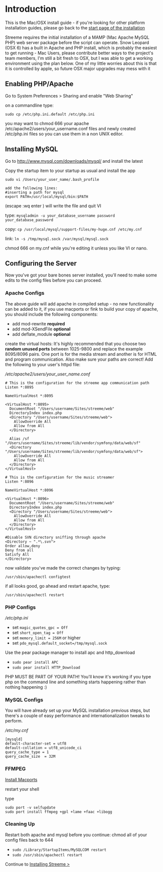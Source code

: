 # Introduction #

This is the Mac/OSX install guide - if you're looking for other platform installation guides, please go back to the [start page of the installation](InstallingStreemeStartPage.md)

Streeme requires the initial installation of a MAMP (Mac Apache MySQL PHP) web server package before the script can operate. Snow Leopard (OSX 6) has a built in Apache and PHP install, which is probably the easiest to get running - Mac Users, please contribute better ways to the project's team members, I'm still a bit fresh to OSX, but I was able to get a working environment using the plan below. One of my little worries about this is that it is controlled by apple, so future OSX major upgrades may mess with it

## Enabling PHP/Apache ##

Go to System Preferences > Sharing and enable "Web Sharing"

on a commandline type:

`sudo cp /etc/php.ini.default /etc/php.ini`

you may want to chmod 666 your apache /etc/apache2/users/your\_username.conf files and newly created  /etc/php.ini files so you can use them in a non UNIX editor.

## Installing MySQL ##

Go to http://www.mysql.com/downloads/mysql/ and install the latest

Copy the startup item to your startup as usual and install the app

```
sudo vi /Users/your_user_name/.bash_profile

add the following lines:
#inserting a path for mysql
export PATH=/usr/local/mysql/bin:$PATH 
```
(escape :wq enter ) will write the file and quit VI

type:
`mysqladmin -u your_database_username password your_database_password`

copy:
`cp /usr/local/mysql/support-files/my-huge.cnf /etc/my.cnf`

link:
`ln -s /tmp/mysql.sock /var/mysql/mysql.sock`

chmod 666 on my.cnf while you're editing it unless you like VI or nano.


## Configuring the Server ##

Now you've got your bare bones server installed, you'll need to make some edits to the config files before you can proceed.

### Apache Configs ###
The above guide will add apache in compiled setup - no new functionality can be added to it, if you use macports or fink to build your copy of apache, you should include the following components:

  * add mod-rewrite    **required**
  * add mod-XSendFile  **optional**
  * add deflate\_module **optional**

create the virtual hosts:
It's highly recommended that you choose two **random unused ports** between 1025-9800 and replace the example 8095/8096 pairs. One port is for the media stream and another is for HTML and program communication. Also make sure your paths are correct! Add the following to your user's httpd file:

_/etc/apache2/users/your\_user\_name.conf_
```
# This is the configuration for the streeme app communication path
Listen *:8095

NameVirtualHost *:8095

<VirtualHost *:8095>
  DocumentRoot "/Users/username/Sites/streeme/web"
  DirectoryIndex index.php
  <Directory "/Users/username/Sites/streeme/web">
    AllowOverride All
    Allow from All
  </Directory>

  Alias /sf "/Users/username/Sites/streeme/lib/vendor/symfony/data/web/sf"
  <Directory "/Users/username/Sites/streeme/lib/vendor/symfony/data/web/sf">
    AllowOverride All
    Allow from All
  </Directory>
</VirtualHost>

# This is the configuration for the music streamer
Listen *:8096

NameVirtualHost *:8096

<VirtualHost *:8096>
  DocumentRoot "/Users/username/Sites/streeme/web"
  DirectoryIndex index.php
  <Directory "/Users/username/Sites/streeme/web">
    AllowOverride All
    Allow from All
  </Directory>
</VirtualHost>

#Disable SVN directory sniffing through apache
<Directory ~ ".*\.svn"> 
Order allow,deny 
Deny from all 
Satisfy All 
</Directory> 
```

now validate you've made the correct changes by typing:

`/usr/sbin/apachectl configtest`

if all looks good, go ahead and restart apache, type:

`/usr/sbin/apachectl restart`

### PHP Configs ###

_/etc/php.ini_

  * set `magic_quotes_gpc = Off`
  * set `short_open_tag = Off`
  * set `memory_limit = 256M` or higher
  * set `pdo_mysql.default_socket=/tmp/mysql.sock`

Use the pear package manager to install apc and http\_download
  * `sudo pear install APC`
  * `sudo pear install HTTP_Download`

PHP MUST BE PART OF YOUR PATH! You'll know it's working if you type php on the command line and something starts happening rather than nothing happening :)

### MySQL Configs ###

You will have already set up your MySQL installation previous steps, but there's a couple of easy performance and internationalization tweaks to perform.

_/etc/my.cnf_
```
[mysqld]
default-character-set = utf8
default-collation = utf8_unicode_ci
query_cache_type = 1
query_cache_size  = 32M
```

### FFMPEG ###
[Install Macports](http://www.macports.org/install.php)

restart your shell

type
```
sudo port -v selfupdate
sudo port install ffmpeg +gpl +lame +faac +libogg
```


### Cleaning Up ###

Restart both apache and mysql before you continue:
chmod all of your config files back to 644

  * `sudo /Library/StartupItems/MySQLCOM restart`
  * `sudo /usr/sbin/apachectl restart`

Continue to [Installing Streeme >](InstallingStreeme.md)